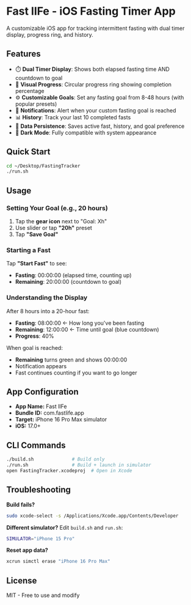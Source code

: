 # Fast lIFe - iOS Fasting Timer App

A customizable iOS app for tracking intermittent fasting with dual timer display, progress ring, and history.

## Features

- ⏱️ **Dual Timer Display**: Shows both elapsed fasting time AND countdown to goal
- 🎯 **Visual Progress**: Circular progress ring showing completion percentage
- ⚙️ **Customizable Goals**: Set any fasting goal from 8-48 hours (with popular presets)
- 🔔 **Notifications**: Alert when your custom fasting goal is reached
- 📊 **History**: Track your last 10 completed fasts
- 💾 **Data Persistence**: Saves active fast, history, and goal preference
- 🌙 **Dark Mode**: Fully compatible with system appearance

## Quick Start

```bash
cd ~/Desktop/FastingTracker
./run.sh
```

## Usage

### Setting Your Goal (e.g., 20 hours)

1. Tap the **gear icon** next to "Goal: Xh"
2. Use slider or tap **"20h"** preset
3. Tap **"Save Goal"**

### Starting a Fast

Tap **"Start Fast"** to see:
- **Fasting**: 00:00:00 (elapsed time, counting up)
- **Remaining**: 20:00:00 (countdown to goal)

### Understanding the Display

After 8 hours into a 20-hour fast:
- **Fasting**: 08:00:00 ← How long you've been fasting
- **Remaining**: 12:00:00 ← Time until goal (blue countdown)
- **Progress**: 40%

When goal is reached:
- **Remaining** turns green and shows 00:00:00
- Notification appears
- Fast continues counting if you want to go longer

## App Configuration

- **App Name:** Fast lIFe
- **Bundle ID:** com.fastlife.app
- **Target:** iPhone 16 Pro Max simulator
- **iOS:** 17.0+

## CLI Commands

```bash
./build.sh              # Build only
./run.sh                # Build + launch in simulator
open FastingTracker.xcodeproj  # Open in Xcode
```

## Troubleshooting

**Build fails?**
```bash
sudo xcode-select -s /Applications/Xcode.app/Contents/Developer
```

**Different simulator?**
Edit `build.sh` and `run.sh`:
```bash
SIMULATOR="iPhone 15 Pro"
```

**Reset app data?**
```bash
xcrun simctl erase "iPhone 16 Pro Max"
```

## License

MIT - Free to use and modify
